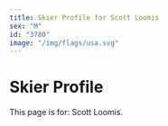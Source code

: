 ```yaml
---
title: Skier Profile for Scott Loomis
sex: "M"
id: "3780"
image: "/img/flags/usa.svg" 
---
```


# Skier Profile

This page is for: Scott Loomis.
    